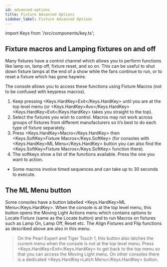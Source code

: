 ```yaml
---
id: advanced-options
title: Fixture Advanced Options
sidebar_label: Fixture Advanced Options
---
```


import Keys from '/src/components/key.ts';

Fixture macros and Lamping fixtures on and off
---------------------------

Many fixtures have a control channel which allows you to perform functions like lamp on, lamp off, fixture reset, and so on. This can be useful to shut down fixture lamps at the end of a show while the fans continue to run, or to reset a fixture which has gone haywire.

The console allows you to access these functions using Fixture Macros (not to be confused with keypress macros).

1.	Keep pressing <Keys.HardKey>Exit</Keys.HardKey> until you are at the top level menu (or <Keys.HardKey>Avo</Keys.HardKey><Keys.HardKey>Exit</Keys.HardKey> takes you straight to the top).
2.	Select the fixtures you wish to control. Macros may not work across groups of fixtures from different manufacturers so it’s best to do each type of fixture separately.
3.	Press <Keys.HardKey>Macro</Keys.HardKey> then <Keys.SoftKey>Fixture Macros</Keys.SoftKey> (for consoles with <Keys.HardKey>ML Menu</Keys.HardKey> button you can also find the <Keys.SoftKey>Fixture Macros</Keys.SoftKey> function there).
4.	The softkeys show a list of the functions available. Press the one you want to action.

-	Some macros involve timed sequences and can take up to 30 seconds to execute.


The ML Menu button
------------------

Some consoles have a button labelled <Keys.HardKey>ML Menu</Keys.HardKey>.
When the console is at the top level menu, this button opens the Moving Light Actions menu which contains options to Locate Fixture (same as the Locate button) and to run Macros on fixtures such as Lamp On, Lamp Off, Reset etc. The Align Fixtures and Flip functions as described above are also in this menu.

> On the Pearl Expert and Tiger Touch 1, this button also latches the current menu when the console is not at the top level menu. Press <Keys.HardKey>Exit</Keys.HardKey> to get back to   the top menu so that you can access the Moving Light menu. On other consoles there is a dedicated <Keys.HardKey>Latch Menu</Keys.HardKey> button.